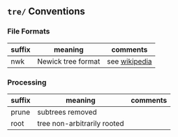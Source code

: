 ## `tre/` Conventions ##
### File Formats ###

| suffix | meaning            | comments                  |
| ----   | ----               | ----                      |
| nwk    | Newick tree format | see [wikipedia][nwk-wiki] |

### Processing ###

| suffix | meaning                     | comments |
| ----   | ----                        | ----     |
| prune  | subtrees removed            |          |
| root   | tree non-arbitrarily rooted |          |


[nwk-wiki]: <http://en.wikipedia.org/wiki/Newick_format>
